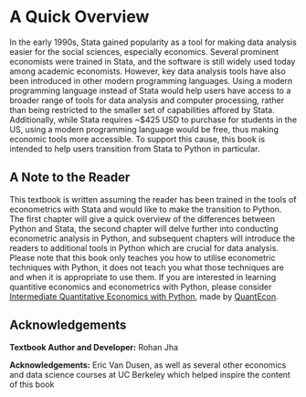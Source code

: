 # <a> A Quick Overview </a>

In the early 1990s, Stata gained popularity as a tool for making data analysis easier for the social sciences, especially economics. Several prominent economists were trained in Stata, and the software is still widely used today among academic economists. However, key data analysis tools have also been introduced in other modern programming languages. Using a modern programming language instead of Stata would help users have access to a broader range of tools for data analysis and computer processing, rather than being restricted to the smaller set of capabilities affored by Stata. Additionally, while Stata requires ~$425 USD to purchase for students in the US, using a modern programming language would be free, thus making economic tools more accessible. To support this cause, this book is intended to help users transition from Stata to Python in particular.

## A Note to the Reader

<!-- The idea for the class is to take students through a series of exercises to motivate and illustrate key concepts in Economics with examples in Python Jupyter notebooks. The class will cover concepts from Introductory Economics, MIcroeconomic Theory, Econometrics, Development Economics, Environmental Economics and Public Economics. The course will give data science students a pathway to apply python programming and data science concepts within the discipline of economics. The course will also give economics students a pathway to apply programming to reinforce fundamental concepts and to advance the level of study in upper division coursework and possible thesis work. -->

This textbook is written assuming the reader has been trained in the tools of econometrics with Stata and would like to make the transition to Python. The first chapter will give a quick overview of the differences between Python and Stata, the second chapter will delve further into conducting econometric analysis in Python, and subsequent chapters will introduce the readers to additional tools in Python which are crucial for data analysis. Please note that this book only teaches you how to utilise econometric techniques with Python, it does not teach you what those techniques are and when it is appropriate to use them. If you are interested in learning quantitive economics and econometrics with Python, please consider [Intermediate Quantitative Economics with Python](https://python.quantecon.org/intro.html), made by [QuantEcon](https://quantecon.org/).

## Acknowledgements

**Textbook Author and Developer:** Rohan Jha

**Acknowledgements:** Eric Van Dusen, as well as several other economics and data science courses at UC Berkeley which helped inspire the content of this book

<!-- ## License

This textbook is licensed under a [BSD 3-Clause License](https://github.com/ds-connectors/econ-models-textbook/blob/master/LICENSE). -->